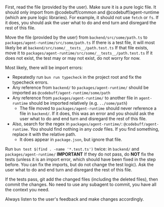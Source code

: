 First, read the file (provided by the user). Make sure it is a pure logic file. It should only import from @codebuff/common and @codebuff/agent-runtime (which are pure logic libraries). For example, it should not use `fetch` or `fs`. If it does, you should ask the user what to do and end turn and disregard the rest of this file.

Move the file (provided by the user) from `backend/src/some/path.ts` to `packages/agent-runtime/src/some/path.ts`
If there is a test file, it will most likely be at `backend/src/some/__tests__/path.test.ts` If that file exists, move it to `packages/agent-runtime/src/some/__tests__/path.test.ts` If it does not exist, the test may or may not exist, do not worry for now.

Most likely, there will be import errors:

- Repeatedly run `bun run typecheck` in the project root and fix the typecheck errors.
- Any reference from `backend/` to `packages/agent-runtime/` should be imported as `@codebuff/agent-runtime/some/path`
- Any reference from `packages/agent-runtime/` to another file in `agent-runtime` should be imported relatively (e.g. `../some/path`)
  - The file moved to `packages/agent-runtime` should never reference a file in `backend/`. If it does, this was an error and you should ask the user what to do and end turn and disregard the rest of this file.
- Also, search for the regex in `packages/agent-runtime/`: `@codebuff/agent-runtime`. You should find nothing in any _code_ files. If you find something, replace it with the relative path.
  - It does appear in `package.json`, but ignore that file.

Run `bun test $(find . -name '*.test.ts')` twice: in `backend/` and `packages/agent-runtime/`
**IMPORTANT** If they do not pass, do **NOT** fix the tests (unless it is an import error, which should have been fixed in the step before. You can fix the imports, but do not change the test logic). Ask the user what to do and end turn and disregard the rest of this file.

If the tests pass, git add the changed files (including the deleted files), then commit the changes. No need to use any subagent to commit, you have all the context you need.

Always listen to the user's feedback and make changes accordingly.
